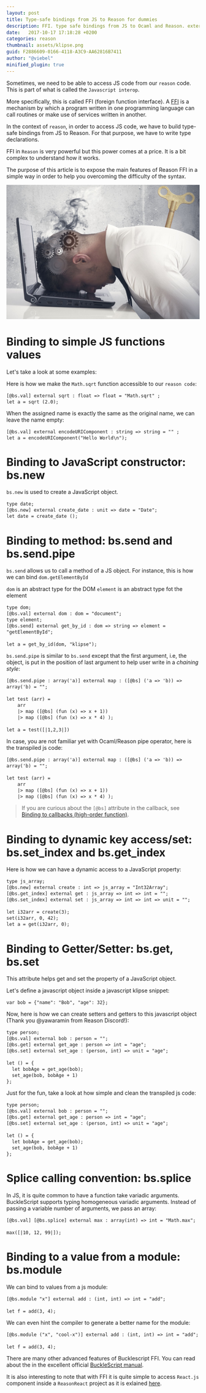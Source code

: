 ```yaml
---
layout: post
title: Type-safe bindings from JS to Reason for dummies
description: FFI. type safe bindings from JS to Ocaml and Reason. external javascript declaration.
date:   2017-10-17 17:18:28 +0200
categories: reason
thumbnail: assets/klipse.png
guid: F2886609-0166-4118-A3C9-AA62816B7411
author: "@viebel"
minified_plugin: true
---
```


Sometimes, we need to be able to access JS code from our `reason` code.
This is part of what is called the `Javascript interop`.

More specifically, this is called FFI (foreign function interface).
A [FFI](https://en.wikipedia.org/wiki/Foreign_function_interface) is a mechanism by which a program written in one programming language can call routines or make use of services written in another.

In the context of `reason`, in order to access JS code, we have to build type-safe bindings from JS to Reason. For that purpose, we have to write type declarations.

FFI in `Reason` is very powerful but this power comes at a price. It is a bit complex to understand how it works.

The purpose of this article is to expose the main features of Reason FFI in a simple way in order to help you overcoming the difficulty of the syntax.


![Burnout](/assets/burn-out.jpg)

# Binding to simple JS functions values

Let's take a look at some examples:

Here is how we make the `Math.sqrt` function accessible to our `reason code`:

~~~klipse-reason
[@bs.val] external sqrt : float => float = "Math.sqrt" ;
let a = sqrt (2.0);
~~~

When the assigned name is exactly the same as the original name, we can leave the name empty:

~~~klipse-reason
[@bs.val] external encodeURIComponent : string => string = "" ;
let a = encodeURIComponent("Hello World\n");
~~~

# Binding to JavaScript constructor: bs.new

`bs.new` is used to create a JavaScript object.

~~~klipse-reason
type date;
[@bs.new] external create_date : unit => date = "Date";
let date = create_date (); 
~~~


# Binding to method: bs.send and bs.send.pipe

`bs.send` allows us to call a method of a JS object.
For instance, this is how we can bind `dom.getElementById`

`dom` is an abstract type for the DOM
`element` is an abstract type fot the element

~~~transpile-reason
type dom;
[@bs.val] external dom : dom = "document";
type element;
[@bs.send] external get_by_id : dom => string => element = "getElementById";

let a = get_by_id(dom, "klipse");
~~~


`bs.send.pipe` is similar to `bs.send` except that the first argument, i.e, the object, is put in the position of last argument to help user write in a *chaining style*:

~~~klipse-reason
[@bs.send.pipe : array('a)] external map : ([@bs] ('a => 'b)) => array('b) = "";

let test (arr) = 
	arr
    |> map ([@bs] (fun (x) => x + 1))
    |> map ([@bs] (fun (x) => x * 4) );

let a = test([|1,2,3|])
~~~

In case, you are not familiar yet with Ocaml/Reason pipe operator, here is the transpiled js code:

~~~transpile-reason
[@bs.send.pipe : array('a)] external map : ([@bs] ('a => 'b)) => array('b) = "";

let test (arr) = 
	arr
    |> map ([@bs] (fun (x) => x + 1))
    |> map ([@bs] (fun (x) => x * 4) );
~~~

> If you are curious about the `[@bs]` attribute in the callback, see [Binding to callbacks (high-order function)](https://bucklescript.github.io/bucklescript/Manual.html#_binding_to_callbacks_high_order_function).


# Binding to dynamic key access/set: bs.set_index and bs.get_index

Here is how we can have a dynamic access to a JavaScript property:


~~~klipse-reason
type js_array;
[@bs.new] external create : int => js_array = "Int32Array";
[@bs.get_index] external get : js_array => int => int = "";
[@bs.set_index] external set : js_array => int => int => unit = "";

let i32arr = create(3);
set(i32arr, 0, 42);
let a = get(i32arr, 0);
~~~

# Binding to Getter/Setter: bs.get, bs.set

This attribute helps get and set the property of a JavaScript object.

Let's define a javascript object inside a javascript klipse snippet:

~~~eval-js
var bob = {"name": "Bob", "age": 32};
~~~

Now, here is how we can create setters and getters to this javascript object (Thank you @yawaramin from Reason Discord!):

~~~klipse-reason
type person;
[@bs.val] external bob : person = "";
[@bs.get] external get_age : person => int = "age";
[@bs.set] external set_age : (person, int) => unit = "age";

let () = {
  let bobAge = get_age(bob);
  set_age(bob, bobAge + 1)
};
~~~

Just for the fun, take a look at how simple and clean the transpiled js code:

~~~transpile-reason
type person;
[@bs.val] external bob : person = "";
[@bs.get] external get_age : person => int = "age";
[@bs.set] external set_age : (person, int) => unit = "age";

let () = {
  let bobAge = get_age(bob);
  set_age(bob, bobAge + 1)
};
~~~

# Splice calling convention: bs.splice

In JS, it is quite common to have a function take variadic arguments. BuckleScript supports typing homogeneous variadic arguments. Instead of passing a variable number of arguments, we pass an array:

~~~klipse-reason
[@bs.val] [@bs.splice] external max : array(int) => int = "Math.max";

max([|10, 12, 99|]);
~~~

# Binding to a value from a module: bs.module

We can bind to values from a js module:

~~~transpile-reason
[@bs.module "x"] external add : (int, int) => int = "add";

let f = add(3, 4);
~~~

We can even hint the compiler to generate a better name for the module:

~~~transpile-reason
[@bs.module ("x", "cool-x")] external add : (int, int) => int = "add";

let f = add(3, 4);
~~~

There are many other advanced features of Bucklescript FFI. You can read about the in the excellent official [BuckleScript manual](https://bucklescript.github.io/bucklescript/Manual.html#_ffi).

It is also interesting to note that with FFI it is quite simple to access `React.js` component inside a `ReasonReact` project as it is exlained [here](https://reasonml.github.io/reason-react/docs/en/interop.html).
